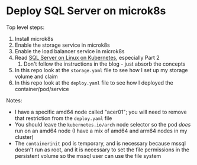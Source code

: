 # Deploy SQL Server on microk8s

Top level steps:

1. Install microk8s
1. Enable the storage service in microk8s
1. Enable the load balancer service in microk8s
1. Read [SQL Server on Linux on Kubernetes](https://www.phillipsj.net/posts/sql-server-on-linux-on-kubernetes-part-1/), especially Part 2
   1. Don't follow the instructions in the blog - just absorb the concepts
1. In this repo look at the `storage.yaml` file to see how I set up my storage volume and claim
1. In this repo look at the `deploy.yaml` file to see how I deployed the container/pod/service

Notes:

* I have a specific amd64 node called "acer01"; you will need to remove that restriction from the `deploy.yaml` file
* You should leave the `kubernetes.io/arch` node selector so the pod _does_ run on an amd64 node (I have a mix of amd64 and arm64 nodes in my cluster)
* The `containerinit` pod is temporary, and is necessary because mssql doesn't run as root, and it is necessary to set the file permissions in the persistent volume so the mssql user can use the file system

